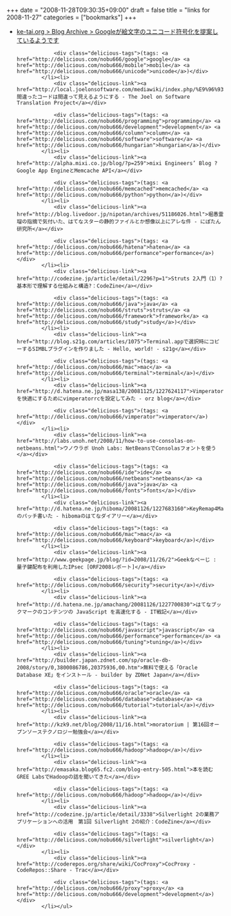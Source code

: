 +++
date = "2008-11-28T09:30:35+09:00"
draft = false
title = "links for 2008-11-27"
categories = ["bookmarks"]
+++

<ul class="delicious"><li>
                <div class="delicious-link"><a href="http://ke-tai.org/blog/2008/11/27/googleemoji/">ke-tai.org &gt; Blog Archive &gt; Googleが絵文字のユニコード符号化を提案しているようです</a></div>
                
                <div class="delicious-tags">(tags: <a href="http://delicious.com/nobu666/google">google</a> <a href="http://delicious.com/nobu666/mobile">mobile</a> <a href="http://delicious.com/nobu666/unicode">unicode</a>)</div>
            </li><li>
                <div class="delicious-link"><a href="http://local.joelonsoftware.com/mediawiki/index.php/%E9%96%93%E9%81%95%E3%81%A3%E3%81%9F%E3%82%B3%E3%83%BC%E3%83%89%E3%81%AF%E9%96%93%E9%81%95%E3%81%A3%E3%81%A6%E8%A6%8B%E3%81%88%E3%82%8B%E3%82%88%E3%81%86%E3%81%AB%E3%81%99%E3%82%8B">間違ったコードは間違って見えるようにする - The Joel on Software Translation Project</a></div>
                
                <div class="delicious-tags">(tags: <a href="http://delicious.com/nobu666/programming">programming</a> <a href="http://delicious.com/nobu666/development">development</a> <a href="http://delicious.com/nobu666/column">column</a> <a href="http://delicious.com/nobu666/software">software</a> <a href="http://delicious.com/nobu666/hungarian">hungarian</a>)</div>
            </li><li>
                <div class="delicious-link"><a href="http://alpha.mixi.co.jp/blog/?p=259">mixi Engineers’ Blog ? Google App EngineとMemcache API</a></div>
                
                <div class="delicious-tags">(tags: <a href="http://delicious.com/nobu666/memcached">memcached</a> <a href="http://delicious.com/nobu666/python">python</a>)</div>
            </li><li>
                <div class="delicious-link"><a href="http://blog.livedoor.jp/nipotan/archives/51186026.html">堀愚霊瑠の指摘で気付いた、はてなスターの静的ファイルとか想像以上にアレな件 - にぽたん研究所</a></div>
                
                <div class="delicious-tags">(tags: <a href="http://delicious.com/nobu666/hatena">hatena</a> <a href="http://delicious.com/nobu666/performance">performance</a>)</div>
            </li><li>
                <div class="delicious-link"><a href="http://codezine.jp/article/detail/2296?p=1">Struts 2入門（1）?基本形で理解する仕組みと構造?：CodeZine</a></div>
                
                <div class="delicious-tags">(tags: <a href="http://delicious.com/nobu666/java">java</a> <a href="http://delicious.com/nobu666/struts">struts</a> <a href="http://delicious.com/nobu666/framework">framework</a> <a href="http://delicious.com/nobu666/study">study</a>)</div>
            </li><li>
                <div class="delicious-link"><a href="http://blog.s21g.com/articles/1075">Terminal.appで選択時にコピーするSIMBLプラグインを作りました - Hello, world! - s21g</a></div>
                
                <div class="delicious-tags">(tags: <a href="http://delicious.com/nobu666/mac">mac</a> <a href="http://delicious.com/nobu666/terminal">terminal</a>)</div>
            </li><li>
                <div class="delicious-link"><a href="http://d.hatena.ne.jp/masa138/20081125/1227624117">Vimperatorを快適にするためにvimperatorrcを設定してみた - orz blog</a></div>
                
                <div class="delicious-tags">(tags: <a href="http://delicious.com/nobu666/vimperator">vimperator</a>)</div>
            </li><li>
                <div class="delicious-link"><a href="http://labs.unoh.net/2008/11/how-to-use-consolas-on-netbeans.html">ウノウラボ Unoh Labs: NetBeansでConsolasフォントを使う</a></div>
                
                <div class="delicious-tags">(tags: <a href="http://delicious.com/nobu666/ide">ide</a> <a href="http://delicious.com/nobu666/netbeans">netbeans</a> <a href="http://delicious.com/nobu666/java">java</a> <a href="http://delicious.com/nobu666/fonts">fonts</a>)</div>
            </li><li>
                <div class="delicious-link"><a href="http://d.hatena.ne.jp/hiboma/20081126/1227683160">KeyRemap4MacBookのパッチ書いた - hibomaのはてなダイアリー</a></div>
                
                <div class="delicious-tags">(tags: <a href="http://delicious.com/nobu666/mac">mac</a> <a href="http://delicious.com/nobu666/keyboard">keyboard</a>)</div>
            </li><li>
                <div class="delicious-link"><a href="http://www.geekpage.jp/blog/?id=2008/11/26/2">Geekなぺーじ : 量子鍵配布を利用したIPsec [ORF2008レポート]</a></div>
                
                <div class="delicious-tags">(tags: <a href="http://delicious.com/nobu666/security">security</a>)</div>
            </li><li>
                <div class="delicious-link"><a href="http://d.hatena.ne.jp/amachang/20081126/1227700830">はてなブックマークのコンテンツの JavaScript を高速化する - IT戦記</a></div>
                
                <div class="delicious-tags">(tags: <a href="http://delicious.com/nobu666/javascript">javascript</a> <a href="http://delicious.com/nobu666/performance">performance</a> <a href="http://delicious.com/nobu666/tuning">tuning</a>)</div>
            </li><li>
                <div class="delicious-link"><a href="http://builder.japan.zdnet.com/sp/oracle-db-2008/story/0,3800086786,20375936,00.htm">無料で使える「Oracle Database XE」をインストール - builder by ZDNet Japan</a></div>
                
                <div class="delicious-tags">(tags: <a href="http://delicious.com/nobu666/oracle">oracle</a> <a href="http://delicious.com/nobu666/database">database</a> <a href="http://delicious.com/nobu666/tutorial">tutorial</a>)</div>
            </li><li>
                <div class="delicious-link"><a href="http://kzk9.net/blog/2008/11/16.html">moratorium | 第16回オープンソーステクノロジー勉強会</a></div>
                
                <div class="delicious-tags">(tags: <a href="http://delicious.com/nobu666/hadoop">hadoop</a>)</div>
            </li><li>
                <div class="delicious-link"><a href="http://emasaka.blog65.fc2.com/blog-entry-505.html">本を読む GREE LabsでHadoopの話を聞いてきた</a></div>
                
                <div class="delicious-tags">(tags: <a href="http://delicious.com/nobu666/hadoop">hadoop</a>)</div>
            </li><li>
                <div class="delicious-link"><a href="http://codezine.jp/article/detail/3338">Silverlight 2の業務アプリケーションへの活用　第1回 Silverlight 2の紹介：CodeZine</a></div>
                
                <div class="delicious-tags">(tags: <a href="http://delicious.com/nobu666/silverlight">silverlight</a>)</div>
            </li><li>
                <div class="delicious-link"><a href="http://coderepos.org/share/wiki/CocProxy">CocProxy - CodeRepos::Share - Trac</a></div>
                
                <div class="delicious-tags">(tags: <a href="http://delicious.com/nobu666/proxy">proxy</a> <a href="http://delicious.com/nobu666/development">development</a>)</div>
            </li></ul>
